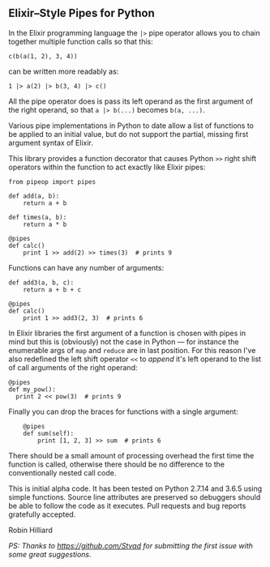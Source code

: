 ## Elixir–Style Pipes for Python

In the Elixir programming language the `|>` pipe operator allows you to chain together
multiple function calls so that this:

```$elixir 
c(b(a(1, 2), 3, 4))
```

can be written more readably as:

```$elixir
1 |> a(2) |> b(3, 4) |> c()
```

All the pipe operator does is pass its left operand as the first argument of the right operand,
so that `a |> b(...)` becomes `b(a, ...)`.

Various pipe implementations in Python to date allow a list of functions to be applied
to an initial value, but do not support the partial, missing first argument syntax of Elixir.

This library provides a function decorator that causes Python `>>` right shift operators within the
function to act exactly like Elixir pipes:

```$python
from pipeop import pipes

def add(a, b):
    return a + b
    
def times(a, b):
    return a * b
    
@pipes
def calc()
    print 1 >> add(2) >> times(3)  # prints 9
``` 

Functions can have any number of arguments:

```$python
def add3(a, b, c):
    return a + b + c
    
@pipes
def calc()
    print 1 >> add3(2, 3)  # prints 6
```

In Elixir libraries the first argument of a function is chosen with pipes in mind but this is (obviously) not the
case in Python — for instance the enumerable args of `map` and `reduce` are in last position. For this
reason I've also redefined the left shift operator `<<` to _append_ it's left operand to the list of call 
arguments of the right operand:

```$python
@pipes
def my_pow():
  print 2 << pow(3)  # prints 9
```

Finally you can drop the braces for functions with a single argument:

```$python
    @pipes
    def sum(self):
        print [1, 2, 3] >> sum  # prints 6
```

There should be a small amount of processing overhead the first time the function is called,
otherwise there should be no difference to the conventionally nested call code.

This is initial alpha code. It has been tested on Python 2.7.14 and 3.6.5 using simple functions.
Source line attributes are preserved so debuggers should be able to follow the code as it
executes. Pull requests and bug reports gratefully accepted.

Robin Hilliard

_PS: Thanks to https://github.com/Stvad for submitting the first issue with some great suggestions._